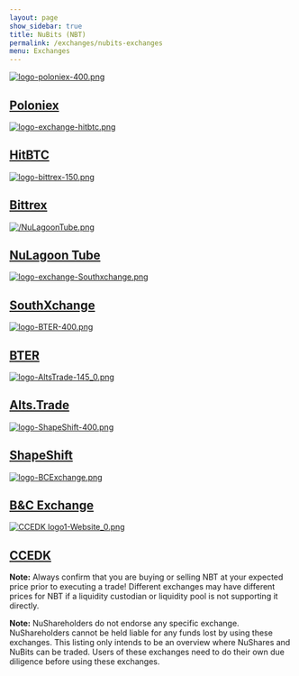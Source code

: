 ```yaml
---
layout: page
show_sidebar: true
title: NuBits (NBT)
permalink: /exchanges/nubits-exchanges
menu: Exchanges
---
```

<div class="exchanges">
  <a class="exchange" href="https://poloniex.com/exchange#btc_nbt" target="_blank">
    <img src="{{ site.url }}{{ site.baseurl }}/assets/logo-poloniex-400.png" alt="logo-poloniex-400.png" />
    <h2>Poloniex</h2>
  </a>
  <a class="exchange" href="https://hitbtc.com/exchange/NBTBTC" target="_blank">
    <img src="{{ site.url }}{{ site.baseurl }}/assets/logo-exchange-hitbtc.png" alt="logo-exchange-hitbtc.png" />
    <h2>HitBTC</h2>
  </a>
  <a class="exchange" href="https://bittrex.com/Market/Index?MarketName=BTC-NBT" target="_blank">
    <img src="{{ site.url }}{{ site.baseurl }}/assets/logo-bittrex-150.png" alt="logo-bittrex-150.png" />
    <h2>Bittrex</h2>
  </a>
  <a class="exchange" href="https://nulagoon.com/" target="_blank">
    <img src="{{ site.url }}{{ site.baseurl }}/assets/NuLagoonTube.png" alt="/NuLagoonTube.png" />
    <h2>NuLagoon Tube</h2>
  </a>
  <a class="exchange" href="https://www.southxchange.com/Market/Book/BTC/NBT" target="_blank">
   <img src="{{ site.url }}{{ site.baseurl }}/assets/logo-exchange-Southxchange.png" alt="logo-exchange-Southxchange.png" />
    <h2>SouthXchange</h2>
  </a>
  <a class="exchange" href="https://bter.com/trade/nbt_btc" target="_blank">
   <img src="{{ site.url }}{{ site.baseurl }}/assets/logo-BTER-400.png" alt="logo-BTER-400.png" />
    <h2>BTER</h2>
  </a>
  <a class="exchange" href="https://alts.trade/trade/NBT/BTC" target="_blank">
   <img src="{{ site.url }}{{ site.baseurl }}/assets/logo-AltsTrade-145_0.png" alt="logo-AltsTrade-145_0.png" />
    <h2>Alts.Trade</h2>
  </a>
  <a class="exchange" href="https://shapeshift.io/" target="_blank">
    <img src="{{ site.url }}{{ site.baseurl }}/assets/logo-ShapeShift-400.png" alt="logo-ShapeShift-400.png" />
    <h2>ShapeShift</h2>
  </a>
  <a class="exchange" href="https://bcexchange.org" target="_blank">
   <img src="{{ site.url }}{{ site.baseurl }}/assets/logo-BCExchange.png" alt="logo-BCExchange.png" />
    <h2>B&C Exchange</h2>
  </a>
  <a class="exchange" href="https://ccedk.com" target="_blank">
   <img src="{{ site.url }}{{ site.baseurl }}/assets/CCEDK%20logo1-Website_0.png" alt="CCEDK logo1-Website_0.png" />
    <h2>CCEDK</h2>
  </a>
</div>


**Note:** Always confirm that you are buying or selling NBT at your expected price prior to executing a trade! Different exchanges may have different prices for NBT if a liquidity custodian or liquidity pool is not supporting it directly.  

**Note:** NuShareholders do not endorse any specific exchange. NuShareholders cannot be held liable for any funds lost by using these exchanges. This listing only intends to be an overview where NuShares and NuBits can be traded. Users of these exchanges need to do their own due diligence before using these exchanges.

